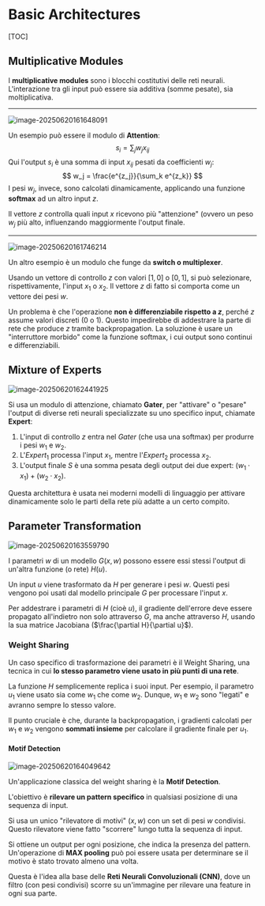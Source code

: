 # Basic Architectures

[TOC]

## Multiplicative Modules

I **multiplicative modules** sono i blocchi costitutivi delle reti neurali. L'interazione tra gli input può essere sia additiva (somme pesate), sia moltiplicativa.

---

![image-20250620161648091](./assets/image-20250620161648091.png)

Un esempio può essere il modulo di **Attention**:
$$
s_i = \sum_{j} w_j x_{ij}
$$
Qui l'output $s_i$ è una somma di input $x_{ij}$ pesati da coefficienti $w_j$:
$$
w_j = \frac{e^{z_j}}{\sum_k e^{z_k}}
$$
I pesi $w_j$, invece, sono calcolati dinamicamente, applicando una funzione **softmax** ad un altro input $z$.

Il vettore $z$ controlla quali input $x$ ricevono più "attenzione" (ovvero un peso $w_j$ più alto, influenzando maggiormente l'output finale.

---

![image-20250620161746214](./assets/image-20250620161746214.png)

Un altro esempio è un modulo che funge da **switch o multiplexer**.

Usando un vettore di controllo $z$ con valori $[1,0]$ o $[0,1]$, si può selezionare, rispettivamente, l'input $x_1$ o $x_2$. Il vettore $z$ di fatto si comporta come un vettore dei pesi $w$.

Un problema è che l'operazione **non è differenziabile rispetto a $z$**, perché $z$ assume valori discreti ($0$ o $1$). Questo impedirebbe di addestrare la parte di rete che produce $z$ tramite backpropagation. La soluzione è usare un "interruttore morbido" come la funzione softmax, i cui output sono continui e differenziabili.

## Mixture of Experts

![image-20250620162441925](./assets/image-20250620162441925.png)

Si usa un modulo di attenzione, chiamato **Gater**, per "attivare" o "pesare" l'output di diverse reti neurali specializzate su uno specifico input, chiamate **Expert**:

1. L'input di controllo $z$ entra nel $Gater$ (che usa una softmax) per produrre i pesi $w_1$ e $w_2$.
2. L'$Expert_1$ processa l'input $x_1$, mentre l'$Expert_2$ processa $x_2$.
3. L'output finale $S$ è una somma pesata degli output dei due expert: $(w_1\cdot x_1)+(w_2\cdot x_2)$.

Questa architettura è usata nei moderni modelli di linguaggio per attivare dinamicamente solo le parti della rete più adatte a un certo compito.

## Parameter Transformation

![image-20250620163559790](./assets/image-20250620163559790.png)

I parametri $w$ di un modello $G(x,w)$ possono essere essi stessi l'output di un'altra funzione (o rete) $H(u)$.

Un input $u$ viene trasformato da $H$ per generare i pesi $w$. Questi pesi vengono poi usati dal modello principale $G$ per processare l'input $x$.

Per addestrare i parametri di $H$ (cioè $u$), il gradiente dell'errore deve essere propagato all'indietro non solo attraverso $G$, ma anche attraverso $H$, usando la sua matrice Jacobiana ($\frac{\partial H}{\partial u}$).

### Weight Sharing

Un caso specifico di trasformazione dei parametri è il Weight Sharing, una tecnica in cui **lo stesso parametro viene usato in più punti di una rete**.

La funzione $H$ semplicemente replica i suoi input. Per esempio, il parametro $u_1$ viene usato sia come $w_1$ che come $w_2$. Dunque, $w_1$ e $w_2$ sono "legati" e avranno sempre lo stesso valore.

Il punto cruciale è che, durante la backpropagation, i gradienti calcolati per $w_1$ e $w_2$ vengono **sommati insieme** per calcolare il gradiente finale per $u_1$.

#### Motif Detection

![image-20250620164049642](./assets/image-20250620164049642.png)

Un'applicazione classica del weight sharing è la **Motif Detection**.

L'obiettivo è **rilevare un pattern specifico** in qualsiasi posizione di una sequenza di input.

Si usa un unico "rilevatore di motivi" $(x, w)$ con un set di pesi $w$ condivisi. Questo rilevatore viene fatto "scorrere" lungo tutta la sequenza di input.

Si ottiene un output per ogni posizione, che indica la presenza del pattern. Un'operazione di **MAX pooling** può poi essere usata per determinare se il motivo è stato trovato almeno una volta.

Questa è l'idea alla base delle **Reti Neurali Convoluzionali (CNN)**, dove un filtro (con pesi condivisi) scorre su un'immagine per rilevare una feature in ogni sua parte.